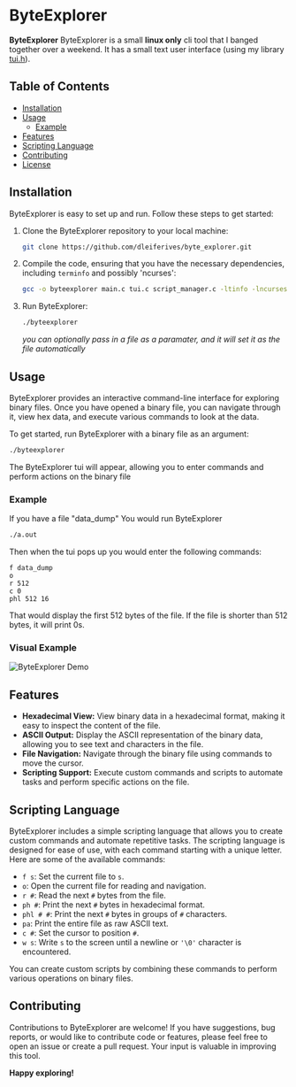 # ByteExplorer

**ByteExplorer** ByteExplorer is a small **linux only** cli tool that I banged together over a weekend. It has a small text user interface (using my library [tui.h](https://github.com/dleiferives/tui)).

## Table of Contents

- [Installation](#installation)
- [Usage](#usage)
   - [Example](#example)
- [Features](#features)
- [Scripting Language](#scripting-language)
- [Contributing](#contributing)
- [License](#license)

## Installation

ByteExplorer is easy to set up and run. Follow these steps to get started:

1. Clone the ByteExplorer repository to your local machine:

   ```bash
   git clone https://github.com/dleiferives/byte_explorer.git
   ```

2. Compile the code, ensuring that you have the necessary dependencies, including `terminfo` and possibly 'ncurses':

   ```bash
   gcc -o byteexplorer main.c tui.c script_manager.c -ltinfo -lncurses
   ```

3. Run ByteExplorer:

   ```bash
   ./byteexplorer
   ```
   *you can optionally pass in a file as a paramater, and it will set it as the file automatically*

## Usage

ByteExplorer provides an interactive command-line interface for exploring binary files. Once you have opened a binary file, you can navigate through it, view hex data, and execute various commands to look at the data.

To get started, run ByteExplorer with a binary file as an argument:

```bash
./byteexplorer
```

The ByteExplorer tui will appear, allowing you to enter commands and perform actions on the binary file

### Example
If you have a file "data_dump"
You would run ByteExplorer
```bash
./a.out
```
Then when the tui pops up you would enter the following commands:
```
f data_dump
o
r 512
c 0
phl 512 16
```

That would display the first 512 bytes of the file. If the file is shorter than 512 bytes, it will print 0s.

### Visual Example

![ByteExplorer Demo](https://raw.githubusercontent.com/dleiferives/byte_explorer/master/output.gif)
## Features

- **Hexadecimal View:** View binary data in a hexadecimal format, making it easy to inspect the content of the file.
- **ASCII Output:** Display the ASCII representation of the binary data, allowing you to see text and characters in the file.
- **File Navigation:** Navigate through the binary file using commands to move the cursor.
- **Scripting Support:** Execute custom commands and scripts to automate tasks and perform specific actions on the file.

## Scripting Language

ByteExplorer includes a simple scripting language that allows you to create custom commands and automate repetitive tasks. The scripting language is designed for ease of use, with each command starting with a unique letter. Here are some of the available commands:

- `f s`: Set the current file to `s`.
- `o`: Open the current file for reading and navigation.
- `r #`: Read the next `#` bytes from the file.
- `ph #`: Print the next `#` bytes in hexadecimal format.
- `phl # #`: Print the next `#` bytes in groups of `#` characters.
- `pa`: Print the entire file as raw ASCII text.
- `c #`: Set the cursor to position `#`.
- `w s`: Write `s` to the screen until a newline or `'\0'` character is encountered.

You can create custom scripts by combining these commands to perform various operations on binary files.

## Contributing

Contributions to ByteExplorer are welcome! If you have suggestions, bug reports, or would like to contribute code or features, please feel free to open an issue or create a pull request. Your input is valuable in improving this tool.

**Happy exploring!**
